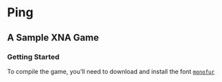 # Ping
## A Sample XNA Game

### Getting Started
To compile the game, you'll need to download and install the font [`monofur`][0]

[0]: http://www.dafont.com/monofur.font